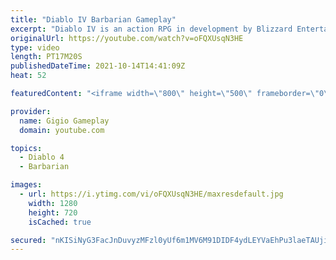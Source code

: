 ```yaml
---
title: "Diablo IV Barbarian Gameplay"
excerpt: "Diablo IV is an action RPG in development by Blizzard Entertainment, the fourth title in the Diablo series. Diablo IV é um RPG de ação em desenvolvimento pela ..."
originalUrl: https://youtube.com/watch?v=oFQXUsqN3HE
type: video
length: PT17M20S
publishedDateTime: 2021-10-14T14:41:09Z
heat: 52

featuredContent: "<iframe width=\"800\" height=\"500\" frameborder=\"0\" src=\"https://www.youtube.com/embed/oFQXUsqN3HE\" allow=\"accelerometer; autoplay; encrypted-media; gyroscope; picture-in-picture\" allowfullscreen></iframe>"

provider:
  name: Gigio Gameplay
  domain: youtube.com

topics:
  - Diablo 4
  - Barbarian

images:
  - url: https://i.ytimg.com/vi/oFQXUsqN3HE/maxresdefault.jpg
    width: 1280
    height: 720
    isCached: true

secured: "nKISiNyG3FacJnDuvyzMFzl0yUf6m1MV6M91DIDF4ydLEYVaEhPu3laeTAUjipaQHNTgtYGnYF7/tjOjYf2SXOvJM2bs9Z6U+9hxergxvTvWfrZPbUopYAfOeK/WwWqw8uBRR4Ey4ZPp4L8cqD0AibD9SOzLH8blIcGV8w3aiLxjArY1V6yJFIJcqRQSDG0qWulQF+2/FplIsz4btQ3wxcLtCtwxv1KNhzEnXuE3cTunNo9YHpwNdLazFOzf3yRsZ6qLToc46hpgrgmWVFSdhCvFMduD3sLTskBEiSligfcMz1C4mZLiq93jr9K6m5fecSjfGUymsF6gGK5vWsvUeBfBYuLrqxZUps5/AwIdPVXz8W+NKJsjYkfubtpecgGJLJt/GNsJG/lsBvJVmWRio1xw7eWQ5FK9r8b0EwlG0M4=;/Md9N/rKPnA9GLE1osS1uA=="
---
```


